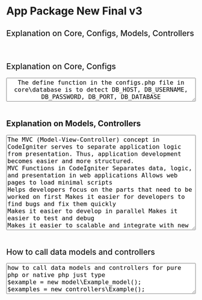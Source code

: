 # App Package New Final v3

<h2 style="font-size:21px; font-weight:500;">Explanation on Core, Configs, Models, Controllers</h2>
<br>
<h2 style="font-size:21px; font-weight:500;">Explanation on Core, Configs</h2>
<textarea style="display:flex; flex-wrap:wrap; text-align:center; font-size:16px; width:100%;" rows="3" readonly>
The define function in the configs.php file in core\database is to detect DB_HOST, DB_USERNAME, DB_PASSWORD, DB_PORT, DB_DATABASE
</textarea>
<br>
<h2>Explanation on Models, Controllers</h2>
<textarea style="display:flex; flex-wrap:wrap; text-align:start; font-size:16px; width:100%;" rows="13" readonly>
The MVC (Model-View-Controller) concept in CodeIgniter serves to separate application logic from presentation. Thus, application development becomes easier and more structured. 
MVC Functions in CodeIgniter Separates data, logic, and presentation in web applications Allows web pages to load minimal scripts
Helps developers focus on the parts that need to be worked on first Makes it easier for developers to find bugs and fix them quickly
Makes it easier to develop in parallel Makes it easier to test and debug
Makes it easier to scalable and integrate with new features MVC Components in CodeIgniter
1. Model
Responsible for data, such as interacting with the database and performing CRUD (Create, Read, Update, Delete) operations
2. View
Interacts directly with users, usually in the form of HTML generated by the controller
3. Controller
Connects between Model and View, handles application logic, retrieves data from the Model, and sends it to the View
</textarea>
<br>
<h2 style="font-size:21px; font-weight:500;">How to call data models and controllers</h2>
<textarea style="display:flex; flex-wrap:wrap; text-align:start; font-size:16px; width:100%;" rows="4" readonl>
how to call data models and controllers for pure php or native php just type 
$example = new model\Example_model();
$examples = new controllers\Example();
</textarea>